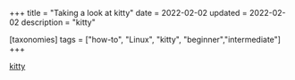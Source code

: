 +++
title = "Taking a look at kitty"
date = 2022-02-02
updated = 2022-02-02
description = "kitty"

[taxonomies]
tags = ["how-to", "Linux", "kitty", "beginner","intermediate"]
+++

[kitty](https://sw.kovidgoyal.net/kitty)